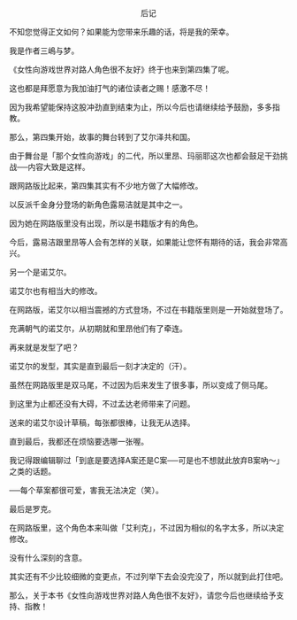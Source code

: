 <p align="center">后记</p>

不知您觉得正文如何？如果能为您带来乐趣的话，将是我的荣幸。

我是作者三嶋与梦。

《女性向游戏世界对路人角色很不友好》终于也来到第四集了呢。

这也都是拜愿意为我加油打气的诸位读者之赐！感激不尽！

因为我希望能保持这股冲劲直到结束为止，所以今后也请继续给予鼓励，多多指教。

那么，第四集开始，故事的舞台转到了艾尔泽共和国。

由于舞台是「那个女性向游戏」的二代，所以里昂、玛丽耶这次也都会鼓足干劲挑战──内容大致是这样。

跟网路版比起来，第四集其实有不少地方做了大幅修改。

以反派千金身分登场的新角色露易洁就是其中之一。

因为她在网路版里没有出现，所以是书籍版才有的角色。

今后，露易洁跟里昂等人会有怎样的关联，如果能让您怀有期待的话，我会非常高兴。

另一个是诺艾尔。

诺艾尔也有相当大的修改。

在网路版，诺艾尔以相当震撼的方式登场，不过在书籍版里则是一开始就登场了。

充满朝气的诺艾尔，从初期就和里昂他们有了牵连。

再来就是发型了吧？

诺艾尔的发型，其实是直到最后一刻才决定的（汗）。

虽然在网路版里是双马尾，不过因为后来发生了很多事，所以变成了侧马尾。

到这里为止都还没有大碍，不过孟达老师带来了问题。

送来的诺艾尔设计草稿，每张都很棒，让我无从选择。

直到最后，我都还在烦恼要选哪一张喔。

我记得跟编辑聊过「到底是要选择A案还是C案──可是也不想就此放弃B案吶～」之类的话题。

──每个草案都很可爱，害我无法决定（笑）。

最后是罗克。

在网路版里，这个角色本来叫做「艾利克」，不过因为相似的名字太多，所以决定修改。

没有什么深刻的含意。

其实还有不少比较细微的变更点，不过列举下去会没完没了，所以就到此打住吧。

那么，关于本书《女性向游戏世界对路人角色很不友好》，请您今后也继续给予支持、指教！

